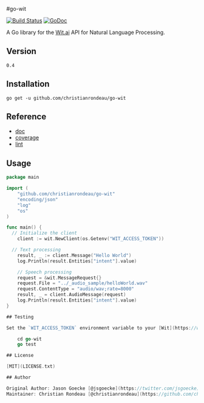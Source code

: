 #go-wit 

[![Build Status](https://api.travis-ci.org/christianrondeau/go-wit.svg)](http://travis-ci.org/christianrondeau/go-wit) [![GoDoc](https://godoc.org/github.com/christianrondeau/go-wit?status.svg)](http://godoc.org/github.com/christianrondeau/go-wit)

A Go library for the [Wit.ai](http://wit.ai) API for Natural Language Processing.

## Version

    0.4

## Installation

    go get -u github.com/christianrondeau/go-wit

## Reference

* [doc](https://godoc.org/github.com/christianrondeau/go-wit)
* [coverage](http://gocover.io/github.com/christianrondeau/go-wit)
* [lint](http://go-lint.appspot.com/github.com/christianrondeau/go-wit)

## Usage

```go
package main

import (
	"github.com/christianrondeau/go-wit"
	"encoding/json"
	"log"
	"os"
)

func main() {
  // Initialize the client
	client := wit.NewClient(os.Getenv("WIT_ACCESS_TOKEN"))

  // Text processing
	result, _ := client.Message("Hello World")
	log.Println(result.Entities["intent"].value)

	// Speech processing
	request = &wit.MessageRequest{}
	request.File = "../_audio_sample/helloWorld.wav"
	request.ContentType = "audio/wav;rate=8000"
	result, _ = client.AudioMessage(request)
	log.Println(result.Entities["intent"].value)
}

## Testing

Set the `WIT_ACCESS_TOKEN` environment variable to your [Wit](https://wit.ai) Server API token

    cd go-wit
    go test

## License

[MIT](LICENSE.txt)

## Author

Original Author: Jason Goecke [@jsgoecke](https://twitter.com/jsgoecke)
Maintainer: Christian Rondeau [@christianrondeau](https://github.com/christianrondeau)
